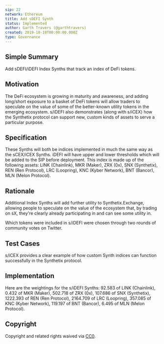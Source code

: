 ```yaml
---
sip: 22
network: Ethereum
title: Add sDEFI Synth
status: Implemented
author: Garth Travers (@garthtravers)
created: 2019-10-18T00:00:00.000Z
type: Governance
---
```


<!--You can leave these HTML comments in your merged SIP and delete the visible duplicate text guides, they will not appear and may be helpful to refer to if you edit it again. This is the suggested template for new SIPs. Note that an SIP number will be assigned by an editor. When opening a pull request to submit your SIP, please use an abbreviated title in the filename, `sip-draft_title_abbrev.md`. The title should be 44 characters or less.-->

## Simple Summary
<!--"If you can't explain it simply, you don't understand it well enough." Provide a simplified and layman-accessible explanation of the SIP.-->
Add sDEFI/iDEFI Index Synths that track an index of DeFi tokens. 

## Motivation
<!--The motivation is critical for SIPs that want to change Synthetix. It should clearly explain why the existing protocol specification is inadequate to address the problem that the SIP solves. SIP submissions without sufficient motivation may be rejected outright.-->
The DeFi ecosystem is growing in maturity and awareness, and adding long/short exposure to a basket of DeFi tokens will allow traders to speculate on the value of some of the better-known utility tokens in the emerging ecosystem. s/iDEFI also demonstrates (along with s/iCEX) how the Synthetix protocol can support new, custom kinds of assets to serve a particular purpose. 

## Specification
<!--The technical specification should describe the syntax and semantics of any new feature.-->
These Synths will both be indices implemented in much the same way as the sCEX/iCEX Synths. iDEFI will have upper and lower thresholds which will be added to the SIP before deployment. This index is made up of the following assets: 
LINK (Chainlink), MKR (Maker), ZRX (0x), SNX (Synthetix), REN (Ren Protocol), LRC (Loopring), KNC (Kyber Network), BNT (Bancor), MLN (Melon Protocol).

## Rationale
<!--The rationale fleshes out the specification by describing what motivated the design and why particular design decisions were made. It should describe alternate designs that were considered and related work, e.g. how the feature is supported in other languages. The rationale may also provide evidence of consensus within the community, and should discuss important objections or concerns raised during discussion.-->
Additional Index Synths will add further utility to Synthetix.Exchange, allowing people to speculate on the value of the ecosystem that, by trading on sX, they're clearly already participating in and can see some utility in. 

Which tokens were included in s/iDEFI were chosen through two rounds of community votes on Twitter. 

## Test Cases
<!--Test cases for an implementation are mandatory for SIPs but can be included with the implementation..-->
s/iCEX provides a clear example of how custom Synth indices can function successfully in the Synthetix protocol. 

## Implementation
<!--The implementations must be completed before any SIP is given status "Implemented", but it need not be completed before the SIP is "Approved". While there is merit to the approach of reaching consensus on the specification and rationale before writing code, the principle of "rough consensus and running code" is still useful when it comes to resolving many discussions of API details.-->
Here are the weightings for the s/iDEFI Synths: 
92.583 of LINK (Chainlink), 
0.432 of MKR (Maker), 
502.718 of ZRX (0x), 
107.686 of SNX (Synthetix), 
1222.393 of REN (Ren Protocol), 
2164.709 of LRC (Loopring), 
357.085 of KNC (Kyber Network), 
119.197 of BNT (Bancor), 
6.495 of MLN (Melon Protocol).

## Copyright
Copyright and related rights waived via [CC0](https://creativecommons.org/publicdomain/zero/1.0/).